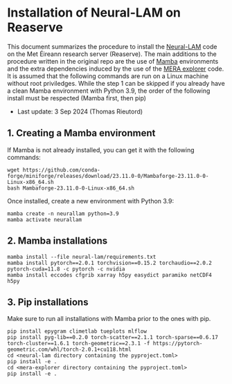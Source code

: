 # Installation of Neural-LAM on Reaserve

This document summarizes the procedure to install the [Neural-LAM](https://github.com/mllam/neural-lam) code on the Met Éireann research server (Reaserve).
The main additions to the procedure written in the original repo are the use of [Mamba](https://mamba.readthedocs.io/en/latest/) environments and the extra dependencies induced by the use of the [MERA explorer](https://github.com/ThomasRieutord/mera-explorer) code.
It is assumed that the following commands are run on a Linux machine without root priviledges.
While the step 1 can be skipped if you already have a clean Mamba environment with Python 3.9, the order of the following install must be respected (Mamba first, then pip)

  * Last update: 3 Sep 2024 (Thomas Rieutord)


## 1. Creating a Mamba environment

If Mamba is not already installed, you can get it with the following commands:
```
wget https://github.com/conda-forge/miniforge/releases/download/23.11.0-0/Mambaforge-23.11.0-0-Linux-x86_64.sh
bash Mambaforge-23.11.0-0-Linux-x86_64.sh
```

Once installed, create a new environment with Python 3.9:
```
mamba create -n neurallam python=3.9
mamba activate neurallam
```

## 2. Mamba installations

```
mamba install --file neural-lam/requirements.txt
mamba install pytorch==2.0.1 torchvision==0.15.2 torchaudio==2.0.2 pytorch-cuda=11.8 -c pytorch -c nvidia
mamba install eccodes cfgrib xarray h5py easydict paramiko netCDF4 h5py
```

## 3. Pip installations

Make sure to run all installations with Mamba prior to the ones with pip.

```
pip install epygram climetlab tueplots mlflow
pip install pyg-lib==0.2.0 torch-scatter==2.1.1 torch-sparse==0.6.17 torch-cluster==1.6.1 torch-geometric==2.3.1 -f https://pytorch-geometric.com/whl/torch-2.0.1+cu118.html
cd <neural-lam directory containing the pyproject.toml>
pip install -e .
cd <mera-explorer directory containing the pyproject.toml>
pip install -e .
```
